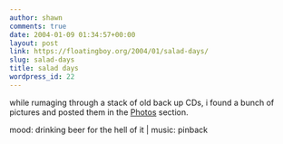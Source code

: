 ```yaml
---
author: shawn
comments: true
date: 2004-01-09 01:34:57+00:00
layout: post
link: https://floatingboy.org/2004/01/salad-days/
slug: salad-days
title: salad days
wordpress_id: 22
---
```


while rumaging through a stack of old back up CDs, i found a bunch of pictures and posted them in the [Photos](/old/gallery) section.

mood: drinking beer for the hell of it | music: pinback
